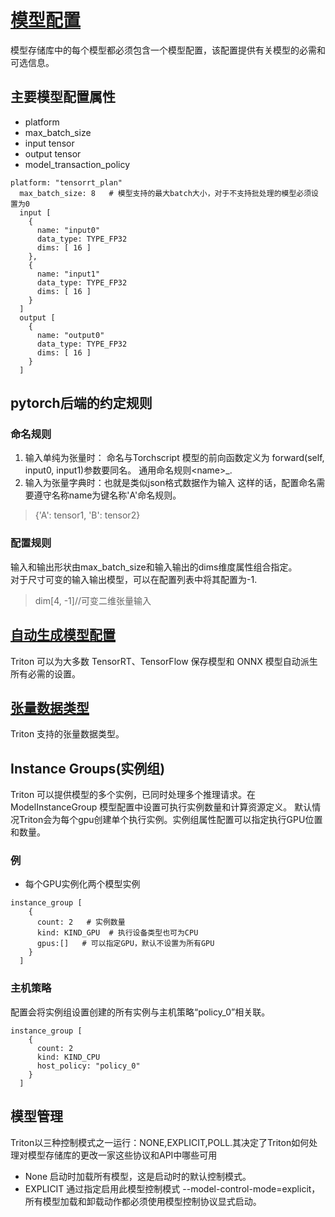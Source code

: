 # [模型配置](https://github.com/triton-inference-server/server/blob/main/docs/model_configuration.md#model-configuration)
模型存储库中的每个模型都必须包含一个模型配置，该配置提供有关模型的必需和可选信息。

## 主要模型配置属性
* platform 
* max_batch_size
* input tensor
* output tensor
* model_transaction_policy

```
platform: "tensorrt_plan"
  max_batch_size: 8   # 模型支持的最大batch大小，对于不支持批处理的模型必须设置为0
  input [
    {
      name: "input0"
      data_type: TYPE_FP32
      dims: [ 16 ]
    },
    {
      name: "input1"
      data_type: TYPE_FP32
      dims: [ 16 ]
    }
  ]
  output [
    {
      name: "output0"
      data_type: TYPE_FP32
      dims: [ 16 ]
    }
  ]
```
## pytorch后端的约定规则
### 命名规则
1. 输入单纯为张量时：
命名与Torchscript 模型的前向函数定义为 forward(self, input0, input1)参数要同名。
通用命名规则\<name>_<index>.
2. 输入为张量字典时：也就是类似json格式数据作为输入
这样的话，配置命名需要遵守名称name为键名称'A'命名规则。
> {'A': tensor1, 'B': tensor2}

### 配置规则
输入和输出形状由max_batch_size和输入输出的dims维度属性组合指定。  
对于尺寸可变的输入输出模型，可以在配置列表中将其配置为-1.
> dim[4, -1]//可变二维张量输入

## [自动生成模型配置](https://github.com/triton-inference-server/server/blob/main/docs/model_configuration.md#auto-generated-model-configuration)
Triton 可以为大多数 TensorRT、TensorFlow 保存模型和 ONNX 模型自动派生所有必需的设置。
## [张量数据类型](https://github.com/triton-inference-server/server/blob/main/docs/model_configuration.md#datatypes)
Triton 支持的张量数据类型。

## Instance Groups(实例组)
Triton 可以提供模型的多个实例，已同时处理多个推理请求。在 ModelInstanceGroup 模型配置中设置可执行实例数量和计算资源定义。
默认情况Triton会为每个gpu创建单个执行实例。实例组属性配置可以指定执行GPU位置和数量。
### 例
* 每个GPU实例化两个模型实例
```
instance_group [
    {
      count: 2   # 实例数量
      kind: KIND_GPU  # 执行设备类型也可为CPU
      gpus:[]   # 可以指定GPU，默认不设置为所有GPU
    }
  ]
```
### 主机策略
配置会将实例组设置创建的所有实例与主机策略“policy_0”相关联。
```
instance_group [
    {
      count: 2
      kind: KIND_CPU
      host_policy: "policy_0"
    }
  ]
```
## 模型管理
Triton以三种控制模式之一运行：NONE,EXPLICIT,POLL.其决定了Triton如何处理对模型存储库的更改一家这些协议和API中哪些可用
* None
启动时加载所有模型，这是启动时的默认控制模式。
* EXPLICIT
通过指定启用此模型控制模式 --model-control-mode=explicit，所有模型加载和卸载动作都必须使用模型控制协议显式启动。